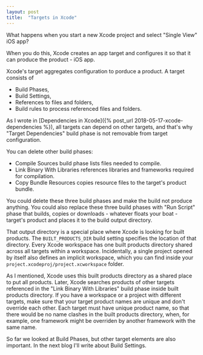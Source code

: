 ```yaml
---
layout: post
title:  "Targets in Xcode"
---
```


What happens when you start a new Xcode project and select "Single View" iOS app?

When you do this, Xcode creates an app target and configures it so that it can produce the product - iOS app.

Xcode's target aggregates configuration to porduce a product. A target consists of 
* Build Phases,
* Build Settings,
* References to files and folders,
* Build rules to process referenced files and folders.

As I wrote in [Dependencies in Xcode]({% post_url 2018-05-17-xcode-dependencies %}), all targets can depend on other targets, and that's why "Target Dependencies" build phase is not removable from target configuration.

You can delete other build phases:
* Compile Sources build phase lists files needed to compile.
* Link Binary With Libraries references libraries and frameworks required for compilation.
* Copy Bundle Resources copies resource files to the target's product bundle.

You could delete these three build phases and make the build not produce anything. 
You could also replace these three build phases with "Run Script" phase that builds, copies or downloads - whatever floats your boat - target's product and places it to the build output directory. 

That output directory is a special place where Xcode is looking for built products. The `BUILT_PRODUCTS_DIR` build setting specifies the location of that directory. Every Xcode workspace has one built products directory shared across all targets within a workspace. Incidentally, a single project opened by itself also defines an implicit workspace, which you can find inside your `project.xcodeproj/project.xcworkspace` folder.

As I mentioned, Xcode uses this built products directory as a shared place to put all products. Later, Xcode searches products of other targets referenced in the "Link Binary With Libraries" build phase inside built products directory. If you have a workspace or a project with different targets, make sure that your target product names are unique and don't override each other. Each target must have unique product name, so that there would be no name clashes in the built products directory, when, for example, one framework might be overriden by another framework with the same name.

So far we looked at Build Phases, but other target elements are also important. In the next blog I'll write about Build Settings.
